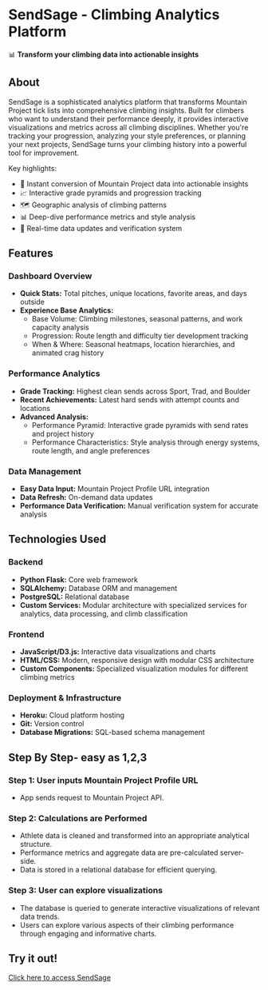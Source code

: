 # SendSage - Climbing Analytics Platform

📊 **Transform your climbing data into actionable insights**

## About

SendSage is a sophisticated analytics platform that transforms Mountain Project tick lists into comprehensive climbing insights. Built for climbers who want to understand their performance deeply, it provides interactive visualizations and metrics across all climbing disciplines. Whether you're tracking your progression, analyzing your style preferences, or planning your next projects, SendSage turns your climbing history into a powerful tool for improvement.

Key highlights:

- 🎯 Instant conversion of Mountain Project data into actionable insights
- 📈 Interactive grade pyramids and progression tracking
- 🗺️ Geographic analysis of climbing patterns
- 📊 Deep-dive performance metrics and style analysis
- 🔄 Real-time data updates and verification system

## Features

### Dashboard Overview

- **Quick Stats:** Total pitches, unique locations, favorite areas, and days outside
- **Experience Base Analytics:**
  - Base Volume: Climbing milestones, seasonal patterns, and work capacity analysis
  - Progression: Route length and difficulty tier development tracking
  - When & Where: Seasonal heatmaps, location hierarchies, and animated crag history

### Performance Analytics

- **Grade Tracking:** Highest clean sends across Sport, Trad, and Boulder
- **Recent Achievements:** Latest hard sends with attempt counts and locations
- **Advanced Analysis:**
  - Performance Pyramid: Interactive grade pyramids with send rates and project history
  - Performance Characteristics: Style analysis through energy systems, route length, and angle preferences

### Data Management

- **Easy Data Input:** Mountain Project Profile URL integration
- **Data Refresh:** On-demand data updates
- **Performance Data Verification:** Manual verification system for accurate analysis

## Technologies Used

### Backend

- **Python Flask:** Core web framework
- **SQLAlchemy:** Database ORM and management
- **PostgreSQL:** Relational database
- **Custom Services:** Modular architecture with specialized services for analytics, data processing, and climb classification

### Frontend

- **JavaScript/D3.js:** Interactive data visualizations and charts
- **HTML/CSS:** Modern, responsive design with modular CSS architecture
- **Custom Components:** Specialized visualization modules for different climbing metrics

### Deployment & Infrastructure

- **Heroku:** Cloud platform hosting
- **Git:** Version control
- **Database Migrations:** SQL-based schema management

## Step By Step- easy as 1,2,3

### Step 1: User inputs Mountain Project Profile URL

- App sends request to Mountain Project API.

### Step 2: Calculations are Performed

- Athlete data is cleaned and transformed into an appropriate analytical structure.
- Performance metrics and aggregate data are pre-calculated server-side.
- Data is stored in a relational database for efficient querying.

### Step 3: User can explore visualizations

- The database is queried to generate interactive visualizations of relevant data trends.
- Users can explore various aspects of their climbing performance through engaging and informative charts.

## Try it out!

[Click here to access SendSage](https://prototype-climbing-analytics-app.onrender.com/)
